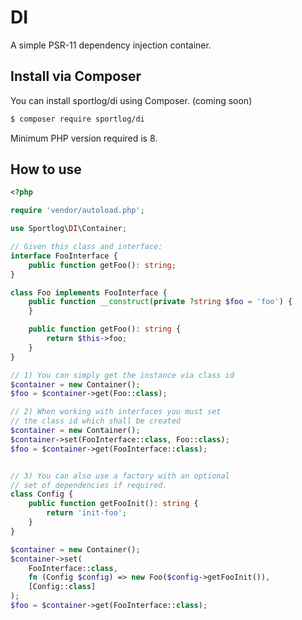 # DI
A simple PSR-11 dependency injection container.

## Install via Composer
You can install sportlog/di using Composer. (coming soon)

``` bash
$ composer require sportlog/di
```
Minimum PHP version required is 8.

## How to use

``` php
<?php

require 'vendor/autoload.php';

use Sportlog\DI\Container;

// Given this class and interface:
interface FooInterface {
    public function getFoo(): string;
}

class Foo implements FooInterface {
    public function __construct(private ?string $foo = 'foo') {
    }

    public function getFoo(): string {
        return $this->foo;
    }
}

// 1) You can simply get the instance via class id
$container = new Container();
$foo = $container->get(Foo::class);

// 2) When working with interfaces you must set
// the class id which shall be created
$container = new Container();
$container->set(FooInterface::class, Foo::class);
$foo = $container->get(FooInterface::class);


// 3) You can also use a factory with an optional
// set of dependencies if required.
class Config {
    public function getFooInit(): string {
        return 'init-foo';
    }
}

$container = new Container();
$container->set(
    FooInterface::class,
    fn (Config $config) => new Foo($config->getFooInit()),
    [Config::class]
);
$foo = $container->get(FooInterface::class);
```
